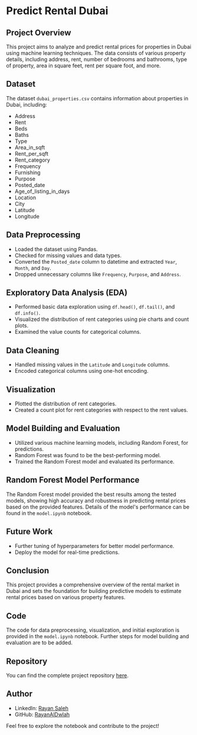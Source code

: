 # Predict Rental Dubai

## Project Overview
This project aims to analyze and predict rental prices for properties in Dubai using machine learning techniques. The data consists of various property details, including address, rent, number of bedrooms and bathrooms, type of property, area in square feet, rent per square foot, and more.

## Dataset
The dataset `dubai_properties.csv` contains information about properties in Dubai, including:
- Address
- Rent
- Beds
- Baths
- Type
- Area_in_sqft
- Rent_per_sqft
- Rent_category
- Frequency
- Furnishing
- Purpose
- Posted_date
- Age_of_listing_in_days
- Location
- City
- Latitude
- Longitude

## Data Preprocessing
- Loaded the dataset using Pandas.
- Checked for missing values and data types.
- Converted the `Posted_date` column to datetime and extracted `Year`, `Month`, and `Day`.
- Dropped unnecessary columns like `Frequency`, `Purpose`, and `Address`.

## Exploratory Data Analysis (EDA)
- Performed basic data exploration using `df.head()`, `df.tail()`, and `df.info()`.
- Visualized the distribution of rent categories using pie charts and count plots.
- Examined the value counts for categorical columns.

## Data Cleaning
- Handled missing values in the `Latitude` and `Longitude` columns.
- Encoded categorical columns using one-hot encoding.

## Visualization
- Plotted the distribution of rent categories.
- Created a count plot for rent categories with respect to the rent values.

## Model Building and Evaluation
- Utilized various machine learning models, including Random Forest, for predictions.
- Random Forest was found to be the best-performing model.
- Trained the Random Forest model and evaluated its performance.

## Random Forest Model Performance
The Random Forest model provided the best results among the tested models, showing high accuracy and robustness in predicting rental prices based on the provided features. Details of the model's performance can be found in the `model.ipynb` notebook.

## Future Work
- Further tuning of hyperparameters for better model performance.
- Deploy the model for real-time predictions.

## Conclusion
This project provides a comprehensive overview of the rental market in Dubai and sets the foundation for building predictive models to estimate rental prices based on various property features.

## Code
The code for data preprocessing, visualization, and initial exploration is provided in the `model.ipynb` notebook. Further steps for model building and evaluation are to be added.

## Repository
You can find the complete project repository [here](https://github.com/RayanAlDwlah/predict-Rental-Dubai).

## Author
- LinkedIn: [Rayan Saleh](https://www.linkedin.com/in/rayan-saleh-b12a3132a)
- GitHub: [RayanAlDwlah](https://github.com/RayanAlDwlah)

Feel free to explore the notebook and contribute to the project!
